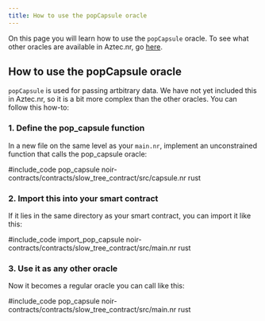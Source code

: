 ```yaml
---
title: How to use the popCapsule oracle
---
```


On this page you will learn how to use the `popCapsule` oracle. To see what other oracles are available in Aztec.nr, go [here](./inbuilt_oracles.md).

## How to use the popCapsule oracle

`popCapsule` is used for passing artbitrary data. We have not yet included this in Aztec.nr, so it is a bit more complex than the other oracles. You can follow this how-to:

### 1. Define the pop_capsule function

In a new file on the same level as your `main.nr`, implement an unconstrained function that calls the pop_capsule oracle:

#include_code pop_capsule noir-contracts/contracts/slow_tree_contract/src/capsule.nr rust

### 2. Import this into your smart contract

If it lies in the same directory as your smart contract, you can import it like this:

#include_code import_pop_capsule noir-contracts/contracts/slow_tree_contract/src/main.nr rust

### 3. Use it as any other oracle

Now it becomes a regular oracle you can call like this:

#include_code pop_capsule noir-contracts/contracts/slow_tree_contract/src/main.nr rust
